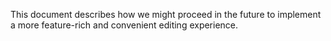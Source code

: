 This document describes how we might proceed in the future to implement a more feature-rich and convenient editing experience.

